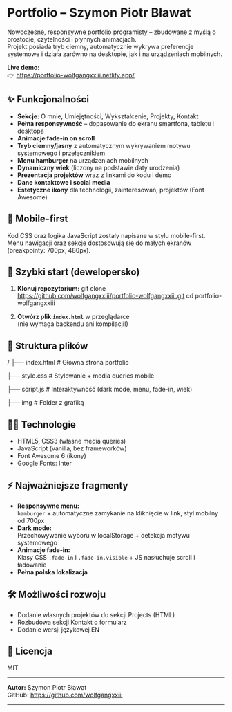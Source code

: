
# Portfolio – Szymon Piotr Bławat


Nowoczesne, responsywne portfolio programisty – zbudowane z myślą o prostocie, czytelności i płynnych animacjach.  
Projekt posiada tryb ciemny, automatycznie wykrywa preferencje systemowe i działa zarówno na desktopie, jak i na urządzeniach mobilnych.

**Live demo:**  
👉 https://portfolio-wolfgangxxiii.netlify.app/

## ✨ Funkcjonalności

- **Sekcje:** O mnie, Umiejętności, Wykształcenie, Projekty, Kontakt
- **Pełna responsywność** – dopasowanie do ekranu smartfona, tabletu i desktopa
- **Animacje fade-in on scroll**  
- **Tryb ciemny/jasny** z automatycznym wykrywaniem motywu systemowego i przełącznikiem
- **Menu hamburger** na urządzeniach mobilnych
- **Dynamiczny wiek** (liczony na podstawie daty urodzenia)
- **Prezentacja projektów** wraz z linkami do kodu i demo
- **Dane kontaktowe i social media**
- **Estetyczne ikony** dla technologii, zainteresowań, projektów (Font Awesome)

## 📱 Mobile-first

Kod CSS oraz logika JavaScript zostały napisane w stylu mobile-first.  
Menu nawigacji oraz sekcje dostosowują się do małych ekranów (breakpointy: 700px, 480px).

## 🚀 Szybki start (dewelopersko)

1. **Klonuj repozytorium:**
   git clone https://github.com/wolfgangxxiii/portfolio-wolfgangxxiii.git
   cd portfolio-wolfgangxxiii

2. **Otwórz plik `index.html`** w przeglądarce  
   (nie wymaga backendu ani kompilacji!)

## 📂 Struktura plików

/
├── index.html     # Główna strona portfolio

├── style.css      # Stylowanie + media queries mobile

├── script.js      # Interaktywność (dark mode, menu, fade-in, wiek)

├── img            # Folder z grafiką 

## 🧑‍💻 Technologie

- HTML5, CSS3 (własne media queries)
- JavaScript (vanilla, bez frameworków)
- Font Awesome 6 (ikony)
- Google Fonts: Inter

## ⚡ Najważniejsze fragmenty

- **Responsywne menu:**  
  `hamburger` + automatyczne zamykanie na kliknięcie w link, styl mobilny od 700px
- **Dark mode:**  
  Przechowywanie wyboru w localStorage + detekcja motywu systemowego
- **Animacje fade-in:**  
  Klasy CSS `.fade-in` i `.fade-in.visible` + JS nasłuchuje scroll i ładowanie
- **Pełna polska lokalizacja**

## 🛠️ Możliwości rozwoju

- Dodanie własnych projektów do sekcji Projects (HTML)
- Rozbudowa sekcji Kontakt o formularz
- Dodanie wersji językowej EN

## 📝 Licencja

MIT

---

**Autor:** Szymon Piotr Bławat  
GitHub: https://github.com/wolfgangxxiii

---
